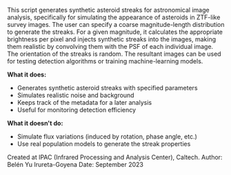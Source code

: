 This script generates synthetic asteroid streaks for astronomical image analysis, specifically for simulating the appearance of asteroids in ZTF-like survey images. The user can specify a coarse magnitude-length distribution to generate the streaks. For a given magnitude, it calculates the appropriate brightness per pixel and injects synthetic streaks into the images, making them realistic by convolving them with the PSF of each individual image. The orientation of the streaks is random. The resultant images can be used for testing detection algorithms or training machine-learning models.

**What it does:**

* Generates synthetic asteroid streaks with specified parameters
* Simulates realistic noise and background
* Keeps track of the metadata for a later analysis
* Useful for monitoring detection efficiency

**What it doesn't do:**

* Simulate flux variations (induced by rotation, phase angle, etc.)
* Use real population models to generate the streak properties

Created at IPAC (Infrared Processing and Analysis Center), Caltech.
Author: Belén Yu Irureta-Goyena
Date: September 2023
